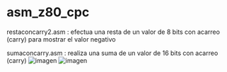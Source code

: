 # asm_z80_cpc
restaconcarry2.asm : efectua una resta de un valor de 8 bits con acarreo (carry) para mostrar el valor negativo

sumaconcarry.asm   : realiza una suma de un valor de 16 bits con acarreo (carry)
![imagen](https://user-images.githubusercontent.com/5332593/169610810-acd5b4d6-5c5e-4517-8655-36140d14ff7f.png)
![imagen](https://user-images.githubusercontent.com/5332593/169611244-ec600ec0-281c-4077-b9f2-05d6a62d2d07.png)

